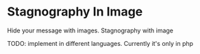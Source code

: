 # Stagnography In Image
Hide your message with images. Stagnography with image

TODO: implement in different languages. Currently it's only in php

